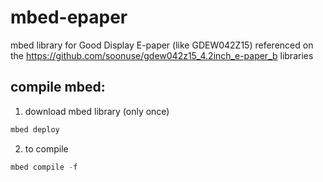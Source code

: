 # mbed-epaper
mbed library for Good Display E-paper (like GDEW042Z15)
referenced on the https://github.com/soonuse/gdew042z15_4.2inch_e-paper_b libraries

## compile mbed:

1. download mbed library (only once)
``` powershell
mbed deploy
```

2. to compile
``` powershell
mbed compile -f
```